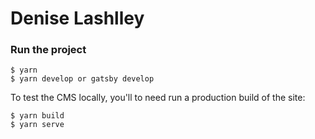 # Denise Lashlley

### Run the project

```
$ yarn
$ yarn develop or gatsby develop
```

To test the CMS locally, you'll to need run a production build of the site:

```
$ yarn build
$ yarn serve
```
